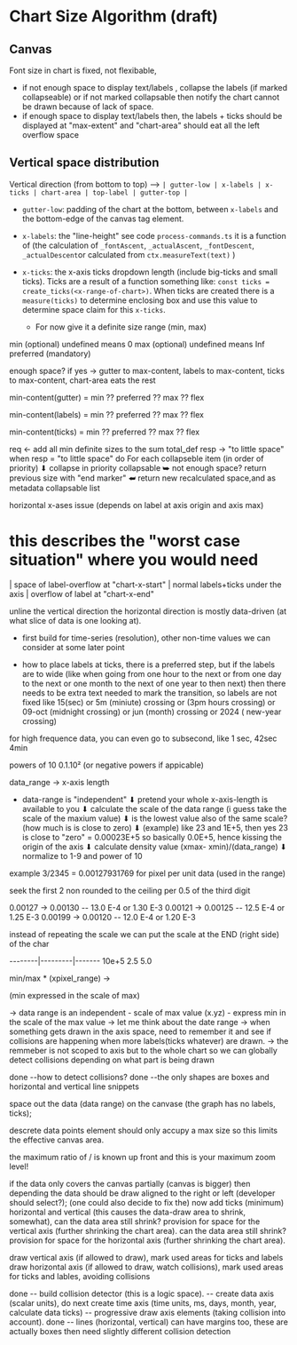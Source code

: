 # Chart Size Algorithm (draft)

## Canvas

Font size in chart is fixed, not flexibable,

-   if not enough space to display text/labels , collapse the labels (if marked collapseable) or if not marked collapsable then notify the chart cannot be drawn because of lack of space.
-   if enough space to display text/labels then, the labels + ticks should be displayed at "max-extent" and "chart-area" should eat all the left overflow space

## Vertical space distribution

Vertical direction (from bottom to top) -->
`| gutter-low | x-labels | x-ticks | chart-area | top-label | gutter-top |`

-   `gutter-low`: padding of the chart at the bottom, between `x-labels` and the bottom-edge of the canvas tag element.
-   `x-labels`: the "line-height" see code `process-commands.ts` it is a function of (the calculation of `_fontAscent`, `_actualAscent`, `_fontDescent`, `_actualDescent`or calculated from `ctx.measureText(text)` )

-   `x-ticks`: the x-axis ticks dropdown length (include big-ticks and small ticks). Ticks are a result of a function something like: `const ticks = create_ticks(<x-range-of-chart>)`. When ticks are created there is a `measure(ticks)` to determine enclosing box and use this value to determine space claim for this `x-ticks`.
    -   For now give it a definite size range (min, max)

min (optional) undefined means 0
max (optional) undefined means Inf
preferred (mandatory)

enough space? if yes -> gutter to max-content, labels to max-content, ticks to max-content, chart-area eats the rest

min-content(gutter) = min ?? preferred ?? max ?? flex

min-content(labels) = min ?? preferred ?? max ?? flex

min-content(ticks) = min ?? preferred ?? max ?? flex

req <- add all min definite sizes to the sum total_def
resp -> "to little space"
when resp = "to little space" do
For each collapseble item (in order of priority)
⬇ collapse in priority collapsable
⮩ not enough space? return previous size with "end marker"
⮨ return new recalculated space,and as metadata collapsable list

horizontal x-ases issue (depends on label at axis origin and axis max)

# this describes the "worst case situation" where you would need

| space of label-overflow at "chart-x-start" | normal labels+ticks under the axis | overflow of label at "chart-x-end"

unline the vertical direction the horizontal direction is mostly data-driven (at what slice of data is one looking at).

-   first build for time-series (resolution), other non-time values we can consider at some later point

-   how to place labels at ticks, there is a preferred step, but if the labels are to wide (like when going from one hour to the next or from one day to the next or one month to the next of one year to then next) then there needs to be extra text needed to mark the transition, so labels are not fixed like 15(sec) or 5m (miniute) crossing or (3pm hours crossing) or 09-oct (midnight crossing) or jun (month) crossing or 2024 ( new-year crossing)

for high frequence data, you can even go to subsecond, like 1 sec, 42sec 4min

powers of 10 0.1.10² (or negative powers if appicable)

data_range -> x-axis length

-   data-range is "independent"
    ⬇ pretend your whole x-axis-length is available to you
    ⬇ calculate the scale of the data range (i guess take the scale of the maxium value)
    ⬇ is the lowest value also of the same scale? (how much is is close to zero)
    ⬇ (example) like 23 and 1E+5, then yes 23 is close to "zero" = 0.00023E+5 so basically 0.0E+5, hence kissing the origin of the axis
    ⬇ calculate density value (xmax- xmin)/(data_range)
    ⬇ normalize to 1-9 and power of 10

example 3/2345 = 0.00127931769 for pixel per unit data (used in the range)

seek the first 2 non rounded to the ceiling per 0.5 of the third digit

0.00127 -> 0.00130 -- 13.0 E-4 or 1.30 E-3
0.00121 -> 0.00125 -- 12.5 E-4 or 1.25 E-3
0.00199 -> 0.00120 -- 12.0 E-4 or 1.20 E-3

instead of repeating the scale we can put the scale at the END (right side) of the char

--------|---------|------- 10e+5
2.5 5.0

min/max \* (xpixel_range) ->

(min expressed in the scale of max)

-> data range is an independent - scale of max value (x.yz) - express min in the scale of the max value
-> let me think about the date range
-> when something gets drawn in the axis space, need to remember it and see if collisions are happening when more labels(ticks whatever) are drawn.
-> the remmeber is not scoped to axis but to the whole chart so we can globally detect collisions depending on what part is being drawn

done --how to detect collisions?
done --the only shapes are boxes and horizontal and vertical line snippets

space out the data (data range) on the canvase (the graph has no labels, ticks);

descrete data points element should only accupy a max size so this limits the effective canvas area.

the maximum ratio of <nr-pixels>/<data range between descrete points> is known up front and this is your maximum zoom level!

if the data only covers the canvas partially (canvas is bigger) then depending the data should be draw aligned to the right or left (developer should select?);
(one could also decide to fix the)
now add ticks (minimum) horizontal and vertical (this causes the data-draw area to shrink, somewhat),
can the data area still shrink?
provision for space for the vertical axis (further shrinking the chart area).
can the data area still shrink?
provision for space for the horizontal axis (further shrinking the chart area).

draw vertical axis (if allowed to draw), mark used areas for ticks and labels
draw horizontal axis (if allowed to draw, watch collisions), mark used areas for ticks and lables, avoiding collisions

done -- build collision detector (this is a logic space).
-- create data axis (scalar units),
do next create time axis (time units, ms, days, month, year, calculate data ticks)
-- progressive draw axis elements (taking collision into account).
done -- lines (horizontal, vertical) can have margins too, these are actually boxes then need slightly different collision detection
